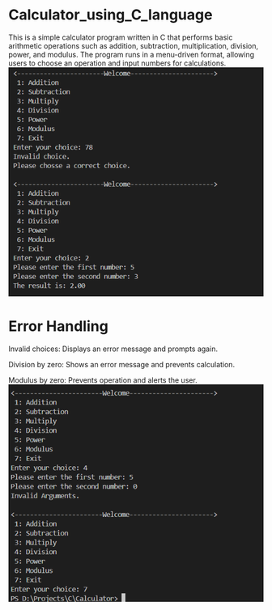 # Calculator_using_C_language
This is a simple calculator program written in C that performs basic arithmetic operations such as addition, subtraction, multiplication, division, power, and modulus. The program runs in a menu-driven format, allowing users to choose an operation and input numbers for calculations.
![Image Alt](https://raw.githubusercontent.com/rupjit23/Calculator_using_C_language/refs/heads/main/Screenshot%202025-03-22%20161137.png)

<h1>Error Handling</h1>
Invalid choices: Displays an error message and prompts again.

Division by zero: Shows an error message and prevents calculation.

Modulus by zero: Prevents operation and alerts the user.
![Image Alt](https://raw.githubusercontent.com/rupjit23/Calculator_using_C_language/refs/heads/main/Screenshot%202025-03-22%20161106.png)


